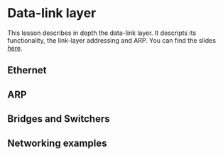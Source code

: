 # Data-link layer

This lesson describes in depth the data-link layer. It descripts its functionality, the link-layer addressing and ARP.
You can find the slides [here](slides/data-link.pdf).


## Ethernet

## ARP

## Bridges and Switchers

## Networking examples
